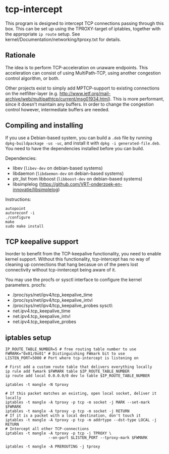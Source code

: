tcp-intercept
=============

This program is designed to intercept TCP connections passing through this box.
This can be set up using the TPROXY-target of iptables, together with the
appropriate `ip route` setup. See kernel/Documentation/networking/tproxy.txt for
details.


Rationale
---------

The idea is to perform TCP-acceleration on unaware endpoints. This acceleration
can consist of using MultiPath-TCP, using another congestion control algorithm,
or both.

Other projects exist to simply add MPTCP-support to existing connections on the
netfilter-layer (e.g.
http://www.ietf.org/mail-archive/web/multipathtcp/current/msg01934.html). This
is more performant, since it doesn't maintain any buffers.
In order to change the congestion control however, intermediate buffers are
needed.


Compiling and installing
------------------------

If you use a Debian-based system, you can build a `.deb` file by running
`dpkg-buildpackage -us -uc`, and install it with `dpkg -i generated-file.deb`.
You need to have the dependencies installed before you can build.

Dependencies:

* libev (`libev-dev` on debian-based systems)
* libdaemon (`libdaemon-dev` on debian-based systems)
* ptr_list from libboost (`libboost-dev` on debian-based systems)
* libsimplelog (https://github.com/VRT-onderzoek-en-innovatie/libsimplelog)

Instructions:

```
autopoint
autoreconf -i
./configure
make
sudo make install
```

TCP keepalive support
------------------------
Inorder to benefit from the TCP-keepalive functionality, you need to enable 
kernel support. Without this functionality, tcp-intercept has no way of 
cleaning up connections that hang becasue on of the peers lost connectivity 
without tcp-inntercept being aware of it.

You may use the procfs or sysctl interface to configure the kernel parameters.
procfs:
 * /proc/sys/net/ipv4/tcp_keepalive_time
 * /proc/sys/net/ipv4/tcp_keepalive_intvl
 * /proc/sys/net/ipv4/tcp_keepalive_probes
sysctl:
 * net.ipv4.tcp_keepalive_time
 * net.ipv4.tcp_keepalive_intvl
 * net.ipv4.tcp_keepalive_probes


iptables setup
-------------
```
IP_ROUTE_TABLE_NUMBER=5 # free routing table number to use
FWMARK="0x01/0x01" # Distinguishing FWmark bit to use
LISTEN_PORT=5000 # Port where tcp-intercept is listening on

# First add a custom route table that delivers everything locally
ip rule add fwmark $FWMARK table $IP_ROUTE_TABLE_NUMBER
ip route add local 0.0.0.0/0 dev lo table $IP_ROUTE_TABLE_NUMBER

iptables -t mangle -N tproxy

# If this packet matches an existing, open local socket, deliver it locally
iptables -t mangle -A tproxy -p tcp -m socket -j MARK --set-mark $FWMARK
iptables -t mangle -A tproxy -p tcp -m socket -j RETURN
# If it is a packet with a local destination, don't touch it
iptables -t mangle -A tproxy -p tcp -m addrtype --dst-type LOCAL -j RETURN
# Intercept all other TCP-connections
iptables -t mangle -A tproxy -p tcp -j TPROXY \
                   --on-port $LISTEN_PORT --tproxy-mark $FWMARK

iptables -t mangle -A PREROUTING -j tproxy
```

